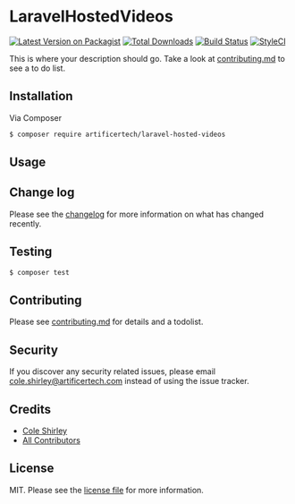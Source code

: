 # LaravelHostedVideos

[![Latest Version on Packagist][ico-version]][link-packagist]
[![Total Downloads][ico-downloads]][link-downloads]
[![Build Status][ico-travis]][link-travis]
[![StyleCI][ico-styleci]][link-styleci]

This is where your description should go. Take a look at [contributing.md](contributing.md) to see a to do list.

## Installation

Via Composer

``` bash
$ composer require artificertech/laravel-hosted-videos
```

## Usage

## Change log

Please see the [changelog](changelog.md) for more information on what has changed recently.

## Testing

``` bash
$ composer test
```

## Contributing

Please see [contributing.md](contributing.md) for details and a todolist.

## Security

If you discover any security related issues, please email cole.shirley@artificertech.com instead of using the issue tracker.

## Credits

- [Cole Shirley][link-author]
- [All Contributors][link-contributors]

## License

MIT. Please see the [license file](license.md) for more information.

[ico-version]: https://img.shields.io/packagist/v/artificertech/laravel-hosted-videos.svg?style=flat-square
[ico-downloads]: https://img.shields.io/packagist/dt/artificertech/laravel-hosted-videos.svg?style=flat-square
[ico-travis]: https://img.shields.io/travis/artificertech/laravel-hosted-videos/master.svg?style=flat-square
[ico-styleci]: https://styleci.io/repos/12345678/shield

[link-packagist]: https://packagist.org/packages/artificertech/laravel-hosted-videos
[link-downloads]: https://packagist.org/packages/artificertech/laravel-hosted-videos
[link-travis]: https://travis-ci.org/artificertech/laravel-hosted-videos
[link-styleci]: https://styleci.io/repos/12345678
[link-author]: https://github.com/artificertech
[link-contributors]: ../../contributors
